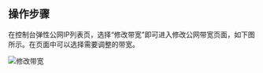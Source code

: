 ## 操作步骤

在控制台弹性公网IP列表页，选择“修改带宽”即可进入修改公网带宽页面，如下图所示。在页面中可以选择需要调整的带宽。

![修改带宽](https://github.com/jdcloudcom/cn/blob/cn-distributed-cloud-physical-service/documentation/Hyper-Converged-IDC/Distributed-Cloud-Physical-Server/Image/modify-eip.png)
